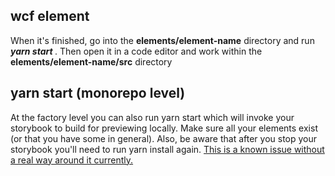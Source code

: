 <h2>wcf element</h2>
<p>When it's finished, go into the <b>elements/element-name</b>
 directory and run <b><i>yarn start</i>
</b>
. Then open it in a code editor and work within the <b>elements/element-name/src</b>
 directory</p>
<h2>yarn start (monorepo level)</h2>
<p>At the factory level you can also run yarn start which will invoke your storybook to build for previewing locally. Make sure all your elements exist (or that you have some in general). Also, be aware that after you stop your storybook you'll need to run yarn install again. <a href="https://github.com/elmsln/WCFactory/issues/504#issuecomment-484545199">This is a known issue without a real way around it currently.</a>
</p>
